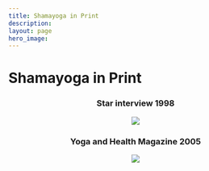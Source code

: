 ```yaml
---
title: Shamayoga in Print
description:
layout: page
hero_image:
---
```


# Shamayoga in Print

<div class="separator" style="clear: both; text-align: center;"><h3>Star interview 1998</h3><a imageanchor="1" style="margin-left: 1em; margin-right: 1em;" href="https://lh3.googleusercontent.com/-aPDo_dWkSUo/WPSmLNCxa_I/AAAAAAAAArU/k-5BrfuDoPoDZsjrxP7vJZW3umO17IqSgCL0B/s0-p-rw-e30/starpaper_001.jpg"><img border="0" src="https://lh3.googleusercontent.com/-aPDo_dWkSUo/WPSmLNCxa_I/AAAAAAAAArU/k-5BrfuDoPoDZsjrxP7vJZW3umO17IqSgCL0B/s1100-rj-e30/starpaper_001.jpg" /></a></div>

<div class="separator" style="clear: both; text-align: center;"><h3>Yoga and Health Magazine 2005</h3><a imageanchor="1" style="margin-left: 1em; margin-right: 1em;" href="https://lh3.googleusercontent.com/-T38WrRx6Djw/WPSmHMKA2ZI/AAAAAAAAArA/bAk3kQtyVVcHlziiOyF3CbYMM_dfV6f5ACL0B/s0-p-rw-e30/magazine_001.jpg"><img border="0" src="https://lh3.googleusercontent.com/-T38WrRx6Djw/WPSmHMKA2ZI/AAAAAAAAArA/bAk3kQtyVVcHlziiOyF3CbYMM_dfV6f5ACL0B/s1100-rj-e30/magazine_001.jpg" /></a></div>